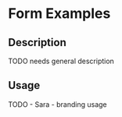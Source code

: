 # Form Examples

## Description
TODO needs general description

## Usage
TODO - Sara - branding usage